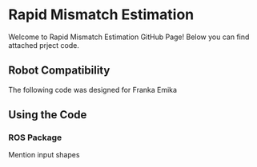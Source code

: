 # Rapid Mismatch Estimation
Welcome to Rapid Mismatch Estimation GitHub Page! Below you can find attached prject code.

## Robot Compatibility
The following code was designed for Franka Emika

## Using the Code



### ROS Package

Mention input shapes